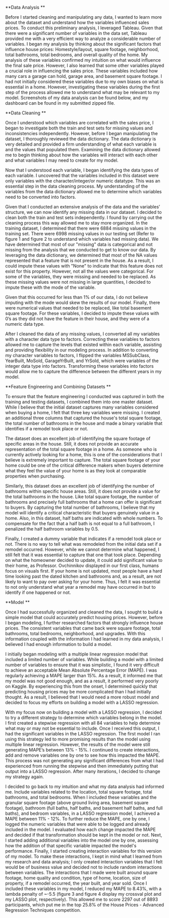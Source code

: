 **Data Analysis  **

Before I started cleaning and manipulating any data, I wanted to learn more about the dataset and understand how the variables influenced sales prices. To conduct this preliminary analysis, I leveraged Tableau. Given that there were a significant number of variables in the data set, Tableau provided me with a very efficient way to analyze a considerable number of variables. I began my analysis by thinking about the significant factors that influence house prices: Homestyle/layout, square footage, neighborhood, total bathrooms, total bedrooms, and overall quality of the home. My analysis of these variables confirmed my intuition on what would influence the final sale price. However, I also learned that some other variables played a crucial role in influencing the sales price. These variables included how many cars a garage can hold, garage area, and basement square footage. I had not initially considered these variables due to my own biases on what is essential in a home. However, investigating these variables during the first step of the process allowed me to understand what may be relevant to my model. Screenshots of my data analysis can be found below, and my dashboard can be found in my submitted zipped file.  

**Data Cleaning **

Once I understood which variables are correlated with the sales price, I began to investigate both the train and test sets for missing values and inconsistencies independently. However, before I began manipulating the dataset, I thoroughly reviewed the data dictionary. The data dictionary is very detailed and provided a firm understanding of what each variable is and the values that populated them. Examining the data dictionary allowed me to begin thinking about how the variables will interact with each other and what variables I may need to create for my model.  

Now that I understood each variable, I began identifying the data types of each variable. I uncovered that the variables included in this dataset were only variables with the character/integer/or numeric datatype. This was an essential step in the data cleaning process. My understanding of the variables from the data dictionary allowed me to determine which variables need to be converted into factors.  

Given that I conducted an extensive analysis of the data and the variables’ structure, we can now identify any missing data in our dataset. I decided to clean both the train and test sets independently. I found by carrying out the cleaning process this way allowed me to stay more organized. In the training dataset, I determined that there were 6884 missing values in the training set. There were 6998 missing values in our testing set (Refer to figure 1 and figure 2 to understand which variables had missing data). We have determined that most of our "missing" data is categorical and not missing from the analysis that we conducted to get to know our data. By leveraging the data dictionary, we determined that most of the NA values represented that a feature that is not present in the house. As a result, I could impute these values with "None" to indicate that this feature does not exist for this property. However, not all the values were categorical. For some of the variables, they were missing and needed to be replaced. As these missing values were not missing in large quantities, I decided to impute these with the mode of the variable. 

Given that this occurred for less than 1% of our data, I do not believe imputing with the mode would skew the results of our model. Finally, there were numerical values that needed to be replaced, like total basement square footage. For these variables, I decided to impute these values with 0’s as they did not have the feature in their house, and they were of a numeric data type. 

After I cleaned the data of any missing values, I converted all my variables with a character data type to factors. Correcting these variables to factors allowed me to capture the levels that existed within each variable, assisting and providing flexibility in our modeling process. In addition to converting my character variables to factors, I flipped the variables MSSubClass, YearBuilt, MoSold, GarageYrBuilt, and YrSold, which were variables of the integer data type into factors. Transforming these variables into factors would allow me to capture the difference between the different years in my model.  

 

**Feature Engineering and Combining Datasets **

To ensure that the feature engineering I conducted was captured in both the training and testing datasets, I combined them into one master dataset. While I believe that the initial dataset captures many variables considered when buying a home, I felt that three key variables were missing.  I created an additional three columns that captured the house's total square footage, the total number of bathrooms in the house and made a binary variable that identifies if a remodel took place or not.  

The dataset does an excellent job of identifying the square footage of specific areas in the house. Still, it does not provide an accurate representation of the total square footage in a home. As someone who is currently actively looking for a home, this is one of the considerations that I believe is extremely important to capture. The total square footage of your home could be one of the critical difference makers when buyers determine what they feel the value of your home is as they look at comparable properties when purchasing.  

Similarly, this dataset does an excellent job of identifying the number of bathrooms within specific house areas. Still, it does not provide a value for the total bathrooms in the house. Like total square footage, the number of bathrooms and precisely full bathrooms that a home can offer is significant to buyers. By capturing the total number of bathrooms, I believe that my model will identify a critical characteristic that buyers genuinely value in a home. Also, in this dataset, half baths are indicated with whole numbers. To compensate for the fact that a half bath is not equal to a full bathroom, I penalized the half bathroom variables by 0.5.  

Finally, I created a dummy variable that indicates if a remodel took place or not. There is no way to tell what was remodeled from the initial data set if a remodel occurred. However, while we cannot determine what happened, I still felt that it was essential to capture that one that took place. Depending on what the homeowner decided to update, it could add significant value to their home, as Professor. Ovchinnikov displayed in our first class, humans focus on visuals first. If your home is not updated, most people have a hard time looking past the dated kitchen and bathrooms and, as a result, are not likely to want to pay over asking for your home. Thus, I felt it was essential to not only understand what year a remodel may have occurred in but to identify if one happened or not. 

**Model **

Once I had successfully organized and cleaned the data, I sought to build a simple model that could accurately predict housing prices. However, before I began modeling, I further researched factors that strongly influence house prices. The consistent variables that came back were square footage, total bathrooms, total bedrooms, neighborhood, and upgrades. With this information coupled with the information I had learned in my data analysis, I believed I had enough information to build a model.   

I initially began modeling with a multiple linear regression model that included a limited number of variables. While building a model with a limited number of variables to ensure that it was simplistic, I found it very difficult to achieve an acceptable Mean Absolute Percentage Error (MAPE). I was regularly achieving a MAPE larger than 15%. As a result, it informed me that my model was not good enough, and as a result, it performed very poorly on Kaggle. By experiencing this from the onset, I determined quickly that predicting housing prices may be more complicated than I had initially thought. As a result, I believed that I would need a more robust model and decided to focus my efforts on building a model with a LASSO regression.  

With my focus now on building a model with a LASSO regression, I decided to try a different strategy to determine which variables belong in the model. I first created a stepwise regression with all 84 variables to help determine what may or may not be essential to include. Once I received this output, I had the significant variables in the LASSO regression. The first model I ran using this strategy led to more promising results than the model using multiple linear regression. However, the results of the model were still generating MAPE’s between 13% - 15%. I continued to create interactions, add and remove variables one by one to see how this impacted the MAPE. This process was not generating any significant differences from what I had experienced from running the stepwise and then immediately putting that output into a LASSO regression. After many iterations, I decided to change my strategy again.  

I decided to go back to my intuition and what my data analysis had informed me. Include variables related to the location, total square footage, total bathrooms, and total bedrooms. When I included these variables and the granular square footage (above ground living area, basement square footage), bathroom (full baths, half baths, and basement half baths, and full baths), and bedroom variables, in a LASSO regression model, I achieved a MAPE between 11% - 12%. To further reduce the MAPE, one by one, I logged the numeric variables that were able to be logged and already included in the model. I evaluated how each change impacted the MAPE and decided if that transformation should be kept in the model or not. Next, I started adding additional variables into the model one by one, assessing how the addition of that specific variable impacted the model's performance. Finally, I started creating interaction variables for this version of my model. To make these interactions, I kept in mind what I learned from my research and data analysis; I only created interaction variables that I felt would be of business value and decided not to include random interactions between variables. The interactions that I made were built around square footage, home quality and condition, type of home, location, size of property, if a remodel occurred, the year built, and year sold. Once I included these variables in my model, I reduced my MAPE to 8.43%, with a lambda penalty of ~-5.5 (figure 3 and figure 4 display my crossval plot and my LASSO plot, respectively). This allowed me to score 2297 out of 8893 participants, which put me in the top 25.8% of the House Prices - Advanced Regression Techniques competition.  

 

 

 
